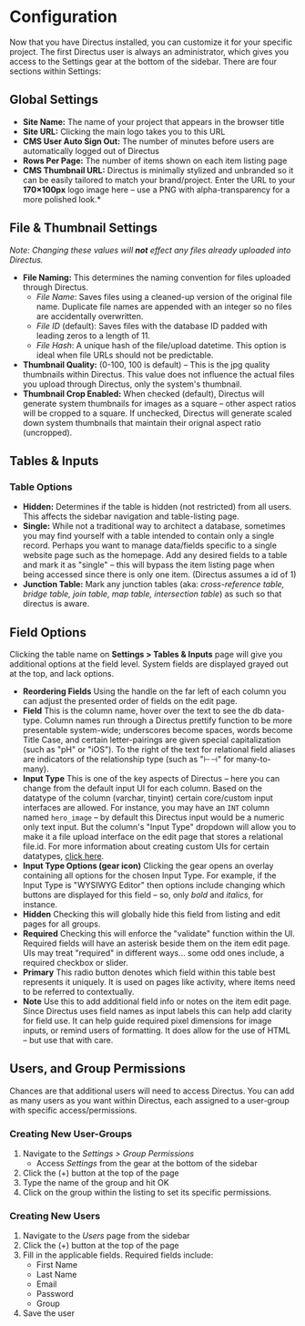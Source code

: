 # Configuration
Now that you have Directus installed, you can customize it for your specific project. The first Directus user is always an administrator, which gives you access to the Settings gear at the bottom of the sidebar. There are four sections within Settings:

## Global Settings
* **Site Name:** The name of your project that appears in the browser title
* **Site URL:** Clicking the main logo takes you to this URL
* **CMS User Auto Sign Out:** The number of minutes before users are automatically logged out of Directus
* **Rows Per Page:** The number of items shown on each item listing page
* **CMS Thumbnail URL:** Directus is minimally stylized and unbranded so it can be easily tailored to match your brand/project. Enter the URL to your **170×100px** logo image here – use a PNG with alpha-transparency for a more polished look.*

## File & Thumbnail Settings
_Note: Changing these values will **not** effect any files already uploaded into Directus._
* **File Naming:** This determines the naming convention for files uploaded through Directus.
    * *File Name*: Saves files using a cleaned-up version of the original file name. Duplicate file names are appended with an integer so no files are accidentally overwritten.
    * *File ID* (default): Saves files with the database ID padded with leading zeros to a length of 11.
    * *File Hash*: A unique hash of the file/upload datetime. This option is ideal when file URLs should not be predictable.
* **Thumbnail Quality:** (0-100, 100 is default) – This is the jpg quality thumbnails within Directus. This value does not influence the actual files you upload through Directus, only the system's thumbnail.
* **Thumbnail Crop Enabled:** When checked (default), Directus will generate system thumbnails for images as a square – other aspect ratios will be cropped to a square. If unchecked, Directus will generate scaled down system thumbnails that maintain their orignal aspect ratio (uncropped).

## Tables & Inputs

### Table Options
* **Hidden:** Determines if the table is hidden (not restricted) from all users. This affects the sidebar navigation and table-listing page.
* **Single:** While not a traditional way to architect a database, sometimes you may find yourself with a table intended to contain only a single record. Perhaps you want to manage data/fields specific to a single website page such as the homepage. Add any desired fields to a table and mark it as "single" – this will bypass the item listing page when being accessed since there is only one item. (Directus assumes a id of 1)
* **Junction Table:** Mark any junction tables (aka: *cross-reference table, bridge table, join table, map table, intersection table*) as such so that directus is aware.

## Field Options
Clicking the table name on **Settings > Tables & Inputs** page will give you additional options at the field level. System fields are displayed grayed out at the top, and lack options.

* **Reordering Fields** Using the handle on the far left of each column you can adjust the presented order of fields on the edit page.
* **Field** This is the column name, hover over the text to see the db data-type. Column names run through a Directus prettify function to be more presentable system-wide; underscores become spaces, words become Title Case, and certain letter-pairings are given special capitalization (such as "pH" or "iOS"). To the right of the text for relational field aliases are indicators of the relationship type (such as "⊢⊣" for many-to-many).
* **Input Type** This is one of the key aspects of Directus – here you can change from the default input UI for each column. Based on the datatype of the column (varchar, tinyint) certain core/custom input interfaces are allowed. For instance, you may have an `INT` column named `hero_image` – by default this Directus input would be a numeric only text input. But the column's "Input Type" dropdown will allow you to make it a file upload interface on the edit page that stores a relational file.id. For more information about creating custom UIs for certain datatypes, [click here](https://github.com/RNGR/directus6/wiki/4.-Extending-Directus#custom-inputs-uis).
* **Input Type Options (gear icon)** Clicking the gear opens an overlay containing all options for the chosen Input Type. For example, if the Input Type is "WYSIWYG Editor" then options include changing which buttons are displayed for this field – so, only *bold* and *italics*, for instance.
* **Hidden** Checking this will globally hide this field from listing and edit pages for all groups.
* **Required** Checking this will enforce the "validate" function within the UI. Required fields will have an asterisk beside them on the item edit page. UIs may treat "required" in different ways... some odd ones include, a required checkbox or slider.
* **Primary** This radio button denotes which field within this table best represents it uniquely. It is used on pages like activity, where items need to be referred to contextually.
* **Note** Use this to add additional field info or notes on the item edit page. Since Directus uses field names as input labels this can help add clarity for field use. It can help guide required pixel dimensions for image inputs, or remind users of formatting. It does allow for the use of HTML – but use that with care.


## Users, and Group Permissions
Chances are that additional users will need to access Directus. You can add as many users as you want within Directus, each assigned to a user-group with specific access/permissions.

### Creating New User-Groups
1. Navigate to the _Settings > Group Permissions_
    * Access _Settings_ from the gear at the bottom of the sidebar
2. Click the (+) button at the top of the page
2. Type the name of the group and hit OK
3. Click on the group within the listing to set its specific permissions.

### Creating New Users
1. Navigate to the _Users_ page from the sidebar
2. Click the (+) button at the top of the page
3. Fill in the applicable fields. Required fields include:
    * First Name
    * Last Name
    * Email
    * Password
    * Group
4. Save the user
